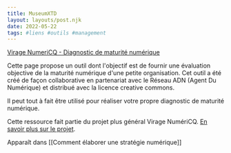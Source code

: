 ```yaml
---
title: MuseumXTD
layout: layouts/post.njk
date: 2022-05-22
tags: #liens #outils #management 
---
```


[Virage NumeriCQ - Diagnostic de maturité numérique](https://docs.google.com/spreadsheets/d/1d77BekbvXFDBTZjhSDKhZvQjIY2dtMNPZPDiyw-Nq2Y/edit#gid=963154001)

Cette page propose un outil dont l'objectif est de fournir une évaluation objective de la maturité numérique d'une petite organisation. Cet outil a été créé de façon collaborative en partenariat avec le Réseau ADN (Agent Du Numérique) et distribué avec la licence creative commons.

Il peut tout à fait être utilisé pour réaliser votre propre diagnostic de maturité numérique. 


Cette ressource fait partie du projet plus général Virage NumériCQ. [En savoir plus sur le projet](obsidian://open?vault=MuseumXTD%20(site%20internet)&file=Virage%20NumeriCQ). 

Apparaît dans [[Comment élaborer une stratégie numérique]]